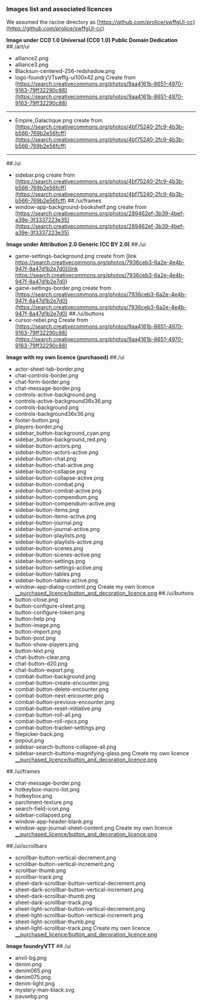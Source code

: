 ### Images list and associated licences ###
We assumed the racine directory as [https://github.com/prolice/swffgUI-cc](https://github.com/prolice/swffgUI-cc)

**Image under CC0 1.0 Universal (CC0 1.0) Public Domain Dedication**
##./art/ui
* alliance2.png
* alliance3.png
* Blacksun-centered-256-redshadow.png
* logo-foundryVTswffg-ui100x42.png
Create from [https://search.creativecommons.org/photos/9aa4161b-8651-4970-9163-79ff32290c88](https://search.creativecommons.org/photos/9aa4161b-8651-4970-9163-79ff32290c88)
---
* Empire_Galactique.png create from [https://search.creativecommons.org/photos/4bf75240-2fc9-4b3b-b566-769b2e56fcff](https://search.creativecommons.org/photos/4bf75240-2fc9-4b3b-b566-769b2e56fcff)
---
##./ui
* sidebar.png create from [https://search.creativecommons.org/photos/4bf75240-2fc9-4b3b-b566-769b2e56fcff](https://search.creativecommons.org/photos/4bf75240-2fc9-4b3b-b566-769b2e56fcff)
##./ui/frames
* window-app-background-bookshelf.png create from [https://search.creativecommons.org/photos/289462ef-3b39-4bef-a39e-3f3337223e35](https://search.creativecommons.org/photos/289462ef-3b39-4bef-a39e-3f3337223e35)

**Image under Attribution 2.0 Generic (CC BY 2.0)**
##./ui
* game-settings-background.png create from [link https://search.creativecommons.org/photos/7936ceb3-6a2e-4e4b-947f-8a47d1b2e7d0](link https://search.creativecommons.org/photos/7936ceb3-6a2e-4e4b-947f-8a47d1b2e7d0)
* game-settings-border.png create from [https://search.creativecommons.org/photos/7936ceb3-6a2e-4e4b-947f-8a47d1b2e7d0](https://search.creativecommons.org/photos/7936ceb3-6a2e-4e4b-947f-8a47d1b2e7d0)
##./ui/buttons
* cursor-rebel.png Create from [https://search.creativecommons.org/photos/9aa4161b-8651-4970-9163-79ff32290c88](https://search.creativecommons.org/photos/9aa4161b-8651-4970-9163-79ff32290c88)

**Image with my own licence (purchased)**
##./ui
* actor-sheet-tab-border.png
* chat-controls-border.png
* chat-form-border.png
* chat-message-border.png
* controls-active-background.png
* controls-active-background36x36.png
* controls-background.png
* controls-background36x36.png
* footer-button.png
* players-border.png
* sidebar_button-background_cyan.png
* sidebar_button-background_red.png
* sidebar-button-actors.png
* sidebar-button-actors-active.png
* sidebar-button-chat.png
* sidebar-button-chat-active.png
* sidebar-button-collapse.png
* sidebar-button-collapse-active.png
* sidebar-button-combat.png
* sidebar-button-combat-active.png
* sidebar-button-compendium.png
* sidebar-button-compendium-active.png
* sidebar-button-items.png
* sidebar-button-items-active.png
* sidebar-button-journal.png
* sidebar-button-journal-active.png
* sidebar-button-playlists.png
* sidebar-button-playlists-active.png
* sidebar-button-scenes.png
* sidebar-button-scenes-active.png
* sidebar-button-settings.png
* sidebar-button-settings-active.png
* sidebar-button-tables.png
* sidebar-button-tables-active.png
* window-app-dialog-content.png
Create my own licence [__purchased_licence/button_and_decoration_licence.png](__purchased_licence/button_and_decoration_licence.png)
##./ui/buttons
* button-close.png
* button-configure-sheet.png
* button-configure-token.png
* button-help.png
* button-image.png
* button-import.png
* button-post.png
* button-show-players.png
* button-text.png
* chat-button-clear.png
* chat-button-d20.png
* chat-button-export.png
* combat-button-background.png
* combat-button-create-encounter.png
* combat-button-delete-encounter.png
* combat-button-next-encounter.png
* combat-button-previous-encounter.png
* combat-button-reset-initiative.png
* combat-button-roll-all.png
* combat-button-roll-npcs.png
* combat-button-tracker-settings.png
* filepicker-back.png
* popout.png
* sidebar-search-buttons-collapse-all.png
* sidebar-search-buttons-magnifying-glass.png
Create my own licence [__purchased_licence/button_and_decoration_licence.png](__purchased_licence/button_and_decoration_licence.png)

##./ui/frames
* chat-message-border.png
* hotkeybox-macro-list.png
* hotkeybox.png
* parchment-texture.png
* search-field-icon.png
* sidebar-collapsed.png
* window-app-header-blank.png
* window-app-journal-sheet-content.png
Create my own licence [__purchased_licence/button_and_decoration_licence.png](__purchased_licence/button_and_decoration_licence.png)

##./ui/scrollbars
* scrollbar-button-vertical-decrement.png
* scrollbar-button-vertical-increment.png
* scrollbar-thumb.png
* scrollbar-track.png
* sheet-dark-scrollbar-button-vertical-decrement.png
* sheet-dark-scrollbar-button-vertical-increment.png
* sheet-dark-scrollbar-thumb.png
* sheet-dark-scrollbar-track.png
* sheet-light-scrollbar-button-vertical-decrement.png
* sheet-light-scrollbar-button-vertical-increment.png
* sheet-light-scrollbar-thumb.png
* sheet-light-scrollbar-track.png
Create my own licence [__purchased_licence/button_and_decoration_licence.png](__purchased_licence/button_and_decoration_licence.png)

**Image foundryVTT**
##./ui
* anvil-bg.png
* denim.png
* denim065.png
* denim075.png
* denim-light.png
* mystery-man-black.svg
* pausebg.png
